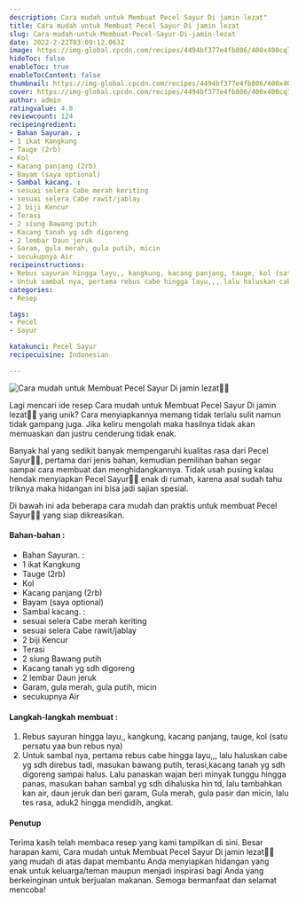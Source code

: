 ```yaml
---
description: Cara mudah untuk Membuat Pecel Sayur Di jamin lezat"
title: Cara mudah untuk Membuat Pecel Sayur Di jamin lezat
slug: Cara-mudah-untuk-Membuat-Pecel-Sayur-Di-jamin-lezat
date: 2022-2-22T03:09:12.063Z
image: https://img-global.cpcdn.com/recipes/4494bf377e4fb806/400x400cq70/photo.jpg
hideToc: false
enableToc: true
enableTocContent: false
thumbnail: https://img-global.cpcdn.com/recipes/4494bf377e4fb806/400x400cq70/photo.jpg
cover: https://img-global.cpcdn.com/recipes/4494bf377e4fb806/400x400cq70/photo.jpg
author: admin
ratingvalue: 4.8
reviewcount: 124
recipeingredient:
- Bahan Sayuran. :
- 1 ikat Kangkung
- Tauge (2rb)
- Kol
- Kacang panjang (2rb)
- Bayam (saya optional)
- Sambal kacang. :
- sesuai selera Cabe merah keriting
- sesuai selera Cabe rawit/jablay
- 2 biji Kencur
- Terasi
- 2 siung Bawang putih
- Kacang tanah yg sdh digoreng
- 2 lembar Daun jeruk
- Garam, gula merah, gula putih, micin
- secukupnya Air
recipeinstructions:
- Rebus sayuran hingga layu,, kangkung, kacang panjang, tauge, kol (satu persatu yaa bun rebus nya)
- Untuk sambal nya, pertama rebus cabe hingga layu,,, lalu haluskan cabe yg sdh direbus tadi, masukan bawang putih, terasi,kacang tanah yg sdh digoreng sampai halus. Lalu panaskan wajan beri minyak tunggu hingga panas, masukan bahan sambal yg sdh dihaluska hin td, lalu tambahkan kan air, daun jeruk dan beri garam, Gula merah, gula pasir dan micin, lalu tes rasa, aduk2 hingga mendidih, angkat.
categories:
- Resep

tags:
- Pecel
- Sayur

katakunci: Pecel Sayur
recipecuisine: Indonesian

---
```


![Cara mudah untuk Membuat Pecel Sayur Di jamin lezat👩‍🍳](https://img-global.cpcdn.com/recipes/4494bf377e4fb806/400x400cq70/photo.jpg)

Lagi mencari ide resep Cara mudah untuk Membuat Pecel Sayur Di jamin lezat👩‍🍳 yang unik? Cara menyiapkannya memang tidak terlalu sulit namun tidak gampang juga. Jika keliru mengolah maka hasilnya tidak akan memuaskan dan justru cenderung tidak enak.

Banyak hal yang sedikit banyak mempengaruhi kualitas rasa dari Pecel Sayur👩‍🍳, pertama dari jenis bahan, kemudian pemilihan bahan segar sampai cara membuat dan menghidangkannya. Tidak usah pusing kalau hendak menyiapkan Pecel Sayur👩‍🍳 enak di rumah, karena asal sudah tahu triknya maka hidangan ini bisa jadi sajian spesial.

Di bawah ini ada beberapa cara mudah dan praktis untuk membuat Pecel Sayur👩‍🍳 yang siap dikreasikan.

<!--inarticleads1-->

#### Bahan-bahan :

- Bahan Sayuran. :
- 1 ikat Kangkung
- Tauge (2rb)
- Kol
- Kacang panjang (2rb)
- Bayam (saya optional)
- Sambal kacang. :
- sesuai selera Cabe merah keriting
- sesuai selera Cabe rawit/jablay
- 2 biji Kencur
- Terasi
- 2 siung Bawang putih
- Kacang tanah yg sdh digoreng
- 2 lembar Daun jeruk
- Garam, gula merah, gula putih, micin
- secukupnya Air

<!--inarticleads2-->

#### Langkah-langkah membuat :

1. Rebus sayuran hingga layu,, kangkung, kacang panjang, tauge, kol (satu persatu yaa bun rebus nya)
1. Untuk sambal nya, pertama rebus cabe hingga layu,,, lalu haluskan cabe yg sdh direbus tadi, masukan bawang putih, terasi,kacang tanah yg sdh digoreng sampai halus. Lalu panaskan wajan beri minyak tunggu hingga panas, masukan bahan sambal yg sdh dihaluska hin td, lalu tambahkan kan air, daun jeruk dan beri garam, Gula merah, gula pasir dan micin, lalu tes rasa, aduk2 hingga mendidih, angkat.

#### Penutup

Terima kasih telah membaca resep yang kami tampilkan di sini. Besar harapan kami, Cara mudah untuk Membuat Pecel Sayur Di jamin lezat👩‍🍳 yang mudah di atas dapat membantu Anda menyiapkan hidangan yang enak untuk keluarga/teman maupun menjadi inspirasi bagi Anda yang berkeinginan untuk berjualan makanan. Semoga bermanfaat dan selamat mencoba!
